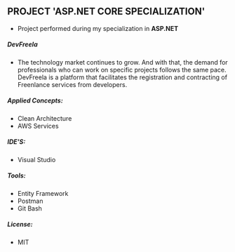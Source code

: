 
## PROJECT 'ASP.NET CORE SPECIALIZATION'

- Project performed during my specialization in **ASP.NET**

##### DevFreela

- The technology market continues to grow. And with that, the demand for professionals who can work on specific projects follows the same pace. DevFreela is a platform that facilitates the registration and contracting of Freenlance services from developers.

##### Applied Concepts: 

- Clean Architecture
- AWS Services

##### IDE'S: 

- Visual Studio

##### Tools: 

- Entity Framework
- Postman
- Git Bash

##### License: 

- MIT
